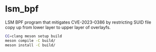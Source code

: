 # lsm_bpf

LSM BPF program that mitigates CVE-2023-0386 by restricting SUID file copy up from lower layer to upper layer of overlayfs.

```sh
CC=clang meson setup build
meson compile -C build/
meson install -C build/
```
